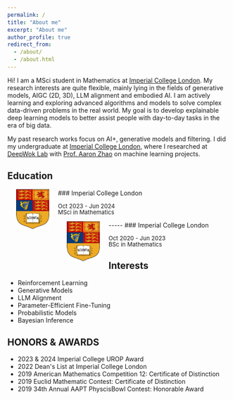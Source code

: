 ```yaml
---
permalink: /
title: "About me"
excerpt: "About me"
author_profile: true
redirect_from: 
  - /about/
  - /about.html
---
```


Hi! I am a MSci student in Mathematics at [Imperial College London](https://www.imperial.ac.uk/mathematics/). My research interests are quite flexible, mainly lying in the fields of generative models, AIGC (2D, 3D), LLM alignment and embodied AI. I am actively learning and exploring advanced algorithms and models to solve complex data-driven problems in the real world. My goal is to develop explainable deep learning models to better assist people with day-to-day tasks in the era of big data.

My past research works focus on AI+, generative models and filtering. I did my undergraduate at [Imperial College London](https://www.imperial.ac.uk/mathematics/), where I researched at [DeepWok Lab](https://deepwok.github.io/) with [Prof. Aaron Zhao](https://aaron-zhao123.github.io/) on machine learning projects.

Education
-----
<img src='../images/imperial_logo.png' style='float:left;width:75px;height:90px;margin-left:20px;margin-right:20px'/>
### Imperial College London
<p style="line-height:1.0">
<font size="2">
Oct 2023 - Jun 2024<br />
MSci in Mathematics<br />
</font>
</p>
-----
<img src='../images/imperial_logo.png' style='float:left;width:75px;height:90px;margin-left:20px;margin-right:20px'/>
### Imperial College London
<p style="line-height:1.0">
<font size="2">
Oct 2020 - Jun 2023<br />
BSc in Mathematics<br />
</font>
</p>

Interests
-----
* Reinforcement Learning
* Generative Models
* LLM Alignment
* Parameter-Efficient Fine-Tuning
* Probabilistic Models
* Bayesian Inference

HONORS & AWARDS
-----
* 2023 & 2024 Imperial College UROP Award
* 2022 Dean's List at Imperial College London
* 2019 American Mathematics Competition 12: Certificate of Distinction
* 2019 Euclid Mathematic Contest: Certificate of Distinction
* 2019 34th Annual AAPT PhyscisBowl Contest: Honorable Award
